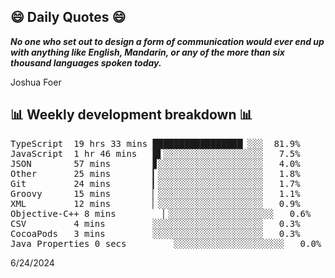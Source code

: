 ## 😄 Daily Quotes 😄

_**No one who set out to design a form of communication would ever end up with anything like English, Mandarin, or any of the more than six thousand languages spoken today.**_

Joshua Foer



## 📊 Weekly development breakdown 📊

<pre>TypeScript  19 hrs 33 mins █████████████████▏░░░  81.9%
JavaScript  1 hr 46 mins   █▌░░░░░░░░░░░░░░░░░░░   7.5%
JSON        57 mins        ▊░░░░░░░░░░░░░░░░░░░░   4.0%
Other       25 mins        ▎░░░░░░░░░░░░░░░░░░░░   1.8%
Git         24 mins        ▎░░░░░░░░░░░░░░░░░░░░   1.7%
Groovy      15 mins        ▏░░░░░░░░░░░░░░░░░░░░   1.1%
XML         12 mins        ▏░░░░░░░░░░░░░░░░░░░░   0.9%
Objective-C++ 8 mins         ▏░░░░░░░░░░░░░░░░░░░░   0.6%
CSV         4 mins         ░░░░░░░░░░░░░░░░░░░░░   0.3%
CocoaPods   3 mins         ░░░░░░░░░░░░░░░░░░░░░   0.3%
Java Properties 0 secs         ░░░░░░░░░░░░░░░░░░░░░   0.0%</pre>

6/24/2024